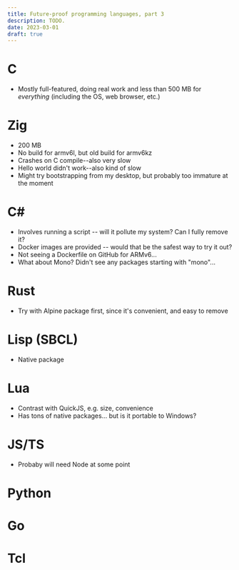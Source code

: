 ```yaml
---
title: Future-proof programming languages, part 3
description: TODO.
date: 2023-03-01
draft: true
---
```


# C
* Mostly full-featured, doing real work and less than 500 MB for *everything* (including the OS, web browser, etc.)

# Zig
* 200 MB
* No build for armv6l, but old build for armv6kz
* Crashes on C compile--also very slow
* Hello world didn't work--also kind of slow
* Might try bootstrapping from my desktop, but probably too immature at the moment

# C#
* Involves running a script -- will it pollute my system? Can I fully remove it?
* Docker images are provided -- would that be the safest way to try it out?
* Not seeing a Dockerfile on GitHub for ARMv6...
* What about Mono? Didn't see any packages starting with "mono"...

# Rust
* Try with Alpine package first, since it's convenient, and easy to remove

# Lisp (SBCL)
* Native package

# Lua
* Contrast with QuickJS, e.g. size, convenience
* Has tons of native packages... but is it portable to Windows?

# JS/TS
* Probaby will need Node at some point

# Python

# Go

# Tcl

